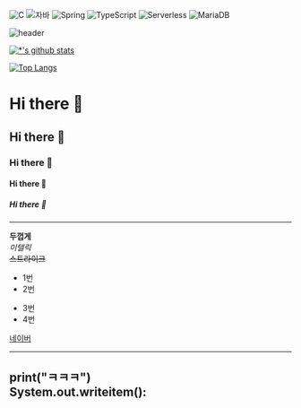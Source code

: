 ![C](https://img.shields.io/badge/-C-123456?style=flat-square&logo=C&logoColor=black)
![자바](https://img.shields.io/badge/-자바-007396?style=flat&logo=Java&logoColor=ffffff)
![Spring](https://img.shields.io/badge/-Spring-6DB33F?style=for-the-badge&logo=Spring&logoColor=white)
![TypeScript](https://img.shields.io/badge/-TypeScript-3178C6?style=flat-square&logo=TypeScript&logoColor=white)
![Serverless](https://img.shields.io/badge/-Serverless-FD5750?style=flat-square&logo=Serverless&logoColor=magenta)
![MariaDB](https://img.shields.io/badge/-MariaDB-1F305F?style=flat-square&logo=mariadb&logoColor=white)


![header](https://capsule-render.vercel.app/api?type=wave&color=auto&height=300&section=header&text=깃허브%20특강&fontSize=90)

[![*'s github stats](https://github-readme-stats.vercel.app/api?username=malicism)](https://github.com/malicism)

[![Top Langs](https://github-readme-stats.vercel.app/api/top-langs/?username=malicism)](https://github.com/malicism/github-readme-stats)


# Hi there 👋
## Hi there 👋
### Hi there 👋
#### Hi there 👋
##### Hi there 👋

---

**두껍게** <br>
*이텔릭* <br>
~~스트라이크~~ <br>

*  1번
*  2번
-  3번
-  4번

[네이버](https://naver.com)

---
print("ㅋㅋㅋ") <br>
System.out.writeitem():
---
